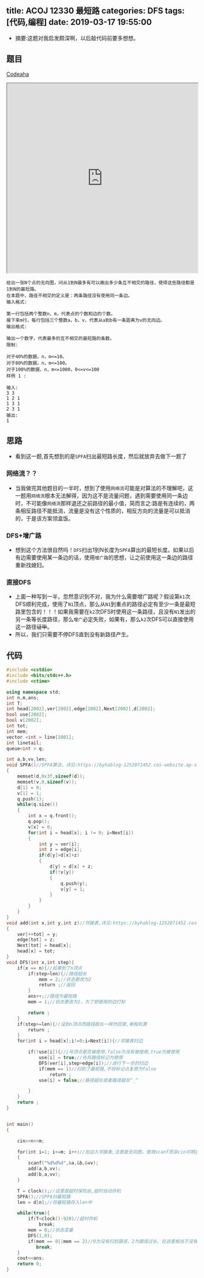 title: ACOJ 12330 最短路
categories: DFS
tags: [代码,编程]
date: 2019-03-17 19:55:00
---
- 摘要:这题对我启发颇深啊，以后敲代码前要多想想。
<!-- more -->

## 题目

[Codeaha](https://www.acoj.com/problems/12330)


<iframe height=500px src="https://www.acoj.com/problems/12330" width="100%"></iframe>

```
给出一张N个点的无向图，问从1到N最多有可以画出多少条互不相交的路径，使得这些路径都是1到N的最短路。
在本题中，路径不相交的定义是：两条路径没有使用同一条边。
输入格式:

第一行包括两个整数n，m，代表点的个数和边的个数。
接下来m行，每行包括三个整数a，b，v，代表从a到b有一条距离为v的无向边。
输出格式:

输出一个数字，代表最多的互不相交的最短路的条数。
限制:

对于40%的数据，n，m<=10。
对于80%的数据，n，m<=100。
对于100%的数据，n，m<=1000，0<=v<=100
样例 1 :

输入:
3 3
1 2 1
1 3 1
2 3 1
输出:
1
```


## 思路
- 看到这一题,首先想到的是`SPFA`扫出最短路长度，然后就放弃去做下一题了

### 网络流？？

- 当我做完其他题目的一半时，想到了使用`网络流`可能是对算法的不理解吧，这一题用`网络流`根本无法解得，因为这不是流量问题，遇到需要使用同一条边时，不可能像`网络流`那样退还之前路径的最小值，简而言之:路是有连续的，两条相反路径不能抵消，流量是没有这个性质的，相反方向的流量是可以抵消的，于是该方案领盒饭。

### DFS+增广路

- 想到这个方法很自然吗！`DFS`扫出1到N长度为`SPFA`算出的最短长度。如果以后有边需要使用某一条边的话，使用`增广路`的思想，让之前使用这一条边的路径重新找媳妇。

### 直接DFS

- 上面一种写到一半，忽然意识到不对，我为什么需要增广路呢？假设第`k1`次DFS顺利完成，使用了`N1`顶点，那么从`N1`到重点的路径必定有至少一条是最短路里包含的！！！如果我需要在`k2`次DFS时使用这一条路径，且没有`N1`发出的另一条等长度路径，那么`增广`必定失败，如果有，那么`k2`次DFS可以直接使用这一路径~~证毕~~。
- 所以，我们只需要不停DFS直到没有新路径产生。


## 代码

```cpp
#include <cstdio>
#include <bits/stdc++.h>
#include <ctime>

using namespace std;
int n,m,ans;
int T;
int head[2002],ver[2002],edge[2002],Next[2002],d[2002];
bool use[2002];
bool v[2002];
int tot;
int mem;
vector <int > line[1001];
int linetail;
queue<int > q;

int a,b,vv,len;
void SPFA()//SPFA算法，详见:https://byhablog-1252071452.cos-website.ap-shanghai.myqcloud.com/2019/02/26/algorithmtips000/#SPFA-%E5%8D%95%E6%BA%90
{
    memset(d,0x3f,sizeof(d));
    memset(v,0,sizeof(v));
    d[1] = 0;
    v[1] = 1;
    q.push(1);
    while(q.size())
    {
        int x = q.front();
        q.pop();
        v[x] = 0;
        for(int i = head[x]; i != 0; i=Next[i])
        {
            int y = ver[i];
            int z = edge[i];
            if(d[y]>d[x]+z)
            {
                d[y] = d[x] + z;
                if(!v[y])
                {
                    q.push(y);
                    v[y] = 1;
                }
            }
        }
    }
}
void add(int x,int y,int z)//邻接表,详见:https://byhablog-1252071452.cos-website.ap-shanghai.myqcloud.com/2019/02/26/algorithmtips000/#SPFA-%E5%8D%95%E6%BA%90
{
    ver[++tot] = y;
    edge[tot] = z;
    Next[tot] = head[x];
    head[x] = tot;
}
void DFS(int x,int step){
    if(x == n){//如果到了n顶点
        if(step>len){//路径超长
            mem = 2;//状态更改为2
            return ;//返回
        }
        ans++;//路径为最短路
        mem = 1;//状态更改为1，为了把使用的边打标

        return ;
    }
    if(step>=len){//没到n顶点而路径超长一样炸回家,单程机票
        return ;
    }
    for(int i = head[x];i!=0;i=Next[i]){//邻接表扫边

        if(!use[i]){//i号顶点是否被使用,false为没有被使用,true为被使用
            use[i] = true;//先将路径标记为使用
            DFS(ver[i],step+edge[i]);//进行下一步的扫边
            if(mem == 1)//扫到了最短路,不将标记点复原为false
                return ;
            use[i] = false;//路径超长或者路径超长^_^

        }
    }
    return ;
}


int main()
{

    cin>>n>>m;

    for(int i=1; i<=m; i++)//加边入邻接表,注意是无向图，使用scanf而非cin可明显增加速度
    {
        scanf("%d%d%d",&a,&b,&vv);
        add(a,b,vv);
        add(b,a,vv);
    }

    T = clock();//这里是超时保险丝,超时自动炸机
    SPFA();//SPFA扫最短路
    len = d[n];//将最短路存入len中

    while(true){
        if(T<clock()-920)//超时炸机
            break;
        mem = 0;//状态变量
        DFS(1,0);
        if(mem == 0||mem == 2)//0为没有扫到路径，2为路径过长，在这里相当于没有扫到路径，其实可以将上面mem = 2 改为mem = 1或者直接删去,不影响，只是我懒得删除。
           break;
    }
    cout<<ans;
    return 0;
}

```
